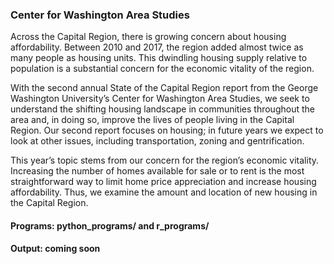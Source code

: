### Center for Washington Area Studies 
Across the Capital Region, there is growing concern about housing affordability.  Between 2010 and 2017, the region added almost twice as many people as housing units.  This dwindling housing supply relative to population is a substantial concern for the economic vitality of the region.

With the second annual State of the Capital Region report from the George Washington University’s Center for Washington Area Studies, we seek to understand the shifting housing landscape in communities throughout the area and, in doing so, improve the lives of people living in the Capital Region. Our second report focuses on housing; in future years we expect to look at other issues, including transportation, zoning and gentrification.  

This year’s topic stems from our concern for the region’s economic vitality. Increasing the number of homes available for sale or to rent is the most straightforward way to limit home price appreciation and increase housing affordability. Thus, we examine the amount and location of new housing in the Capital Region.  

#### Programs: python_programs/ and r_programs/
#### Output: coming soon

